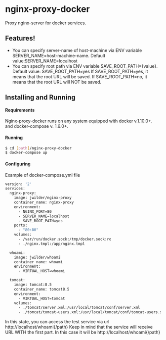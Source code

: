 # nginx-proxy-docker

Proxy nginx-server for docker services.


## Features!
  - You can specify server-name of host-machine via ENV variable SERVER_NAME=host-machine-name. Default value:SERVER_NAME=localhost
  - You can specify root path  via ENV variable SAVE_ROOT_PATH={value}. Default value: SAVE_ROOT_PATH=yes
  If SAVE_ROOT_PATH=yes, it means that the root URL will be saved.
  If SAVE_ROOT_PATH=no, it means that the root URL will NOT be saved.

## Installing and Running

#### Requirements
Nginx-proxy-docker runs on any system equipped with docker v.1.10.0+. and docker-compose v. 1.6.0+.

#### Running

```sh
$ cd [path]/nginx-proxy-docker
$ docker-compose up
```

#### Configuring
Example of docker-compose.yml file

```sh
version: '2'
services:
  nginx-proxy:
    image: jwilder/nginx-proxy
    container_name: nginx-proxy
    environment:
      - NGINX_PORT=80
      - SERVER_NAME=localhost
      - SAVE_ROOT_PATH=yes
    ports:
      - "80:80"
    volumes:
      - /var/run/docker.sock:/tmp/docker.sock:ro
      - ./nginx.tmpl:/app/nginx.tmpl

  whoami:
    image: jwilder/whoami
    container_name: whoami
    environment:
      - VIRTUAL_HOST=whoami

  tomcat:
    image: tomcat:8.5
    container_name: tomcat8.5
    environment:
      - VIRTUAL_HOST=tomcat
    volumes:
      - ./tomcat/server.xml:/usr/local/tomcat/conf/server.xml
      - ./tomcat/tomcat-users.xml:/usr/local/tomcat/conf/tomcat-users.xml
```

In this state, you can access the test service via url http://localhost/whoami{/path}
Keep in mind that the service will receive URL WITH the first part. In this case it will be http://localhost/whoami{/path}

